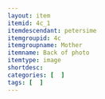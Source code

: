```yaml
---
layout: item
itemid: 4c_1
itemdescendant: petersime
itemgroupid: 4c
itemgroupname: Mother
itemname: Back of photo
itemtype: image
shortdesc: 
categories: [  ]
tags: [  ]
---
```







